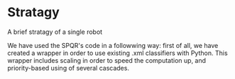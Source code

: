 # Stratagy
A brief stratagy of a single robot


We have used the SPQR's code in a followwing way:
    first of all, we have created a wrapper in order to use existing .xml classifiers with Python. This wrapper includes scaling in order to speed the computation up, and priority-based using of several cascades.
